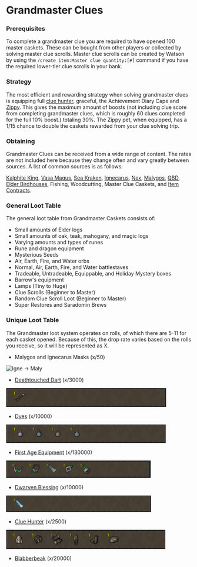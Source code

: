 # Grandmaster Clues

### Prerequisites&#x20;

To complete a grandmaster clue you are required to have opened 100 master caskets. These can be bought from other players or collected by solving master clue scrolls. Master clue scrolls can be created by Watson by using the `/create item:Master clue quantity:[#]` command if you have the required lower-tier clue scrolls in your bank.

### Strategy

The most efficient and rewarding strategy when solving grandmaster clues is equipping full [clue hunter](https://bso-wiki.oldschool.gg/custom-items/equippables#clue-hunter-outfit), graceful, the Achievement Diary Cape and [Zippy](https://bso-wiki.oldschool.gg/custom-items/pets#resource-gathering-and-loot-effecting-pets). This gives the maximum amount of boosts (not including clue score from completing grandmaster clues, which is roughly 60 clues completed for the full 10% boost.) totaling 30%. The Zippy pet, when equipped, has a 1/15 chance to double the caskets rewarded from your clue solving trip.

### Obtaining

Grandmaster Clues can be received from a wide range of content. The rates are not included here because they change often and vary greatly between sources. A list of common sources is as follows:

[Kalphite King](https://bso-wiki.oldschool.gg/bosses/kalphite-king), [Vasa Magus](https://bso-wiki.oldschool.gg/bosses/vasa-magus?q=Vasa), [Sea Kraken](https://bso-wiki.oldschool.gg/bosses/sea-kraken), [Ignecarus](https://bso-wiki.oldschool.gg/bosses/ignecarus), [Nex](https://bso-wiki.oldschool.gg/bosses/nex), [Malygos](https://bso-wiki.oldschool.gg/bosses/malygos), [QBD](../bosses/demi-bosses/queen-black-dragon.md#rewards), [Elder Birdhouses](https://bso-wiki.oldschool.gg/custom-items/misc), Fishing, Woodcutting, Master Clue Caskets, and [Item Contracts](https://bso-wiki.oldschool.gg/custom-items/item-contracts).

### General Loot Table

The general loot table from Grandmaster Caskets consists of:

* Small amounts of Elder logs
* Small amounts of oak, teak, mahogany, and magic logs
* Varying amounts and types of runes
* Rune and dragon equipment
* Mysterious Seeds
* Air, Earth, Fire, and Water orbs
* Normal, Air, Earth, Fire, and Water battlestaves
* Tradeable, Untradeable, Equippable, and Holiday Mystery boxes
* Barrow's equipment
* Lamps (Tiny to Huge)
* Clue Scrolls (Beginner to Master)
* Random Clue Scroll Loot (Beginner to Master)
* Super Restores and Saradomin Brews

### Unique Loot Table

The Grandmaster loot system operates on rolls, of which there are 5-11 for each casket opened. Because of this, the drop rate varies based on the rolls you receive, so it will be represented as X.

* Malygos and Ignecarus Masks (x/50)

![Igne -> Maly](../.gitbook/assets/image\_2021-10-16\_012247.png)

* [Deathtouched Dart](https://bso-wiki.oldschool.gg/custom-items/misc) (x/3000)

![](<../.gitbook/assets/dt dart.png>)

* [Dyes](https://bso-wiki.oldschool.gg/custom-items/dyes?q=dyes) (x/10000)

![Shadow -> Ice -> Blood -> Third Age (drops in pairs of two)](../.gitbook/assets/dyes.png)

* [First Age Equipment](https://bso-wiki.oldschool.gg/custom-items/equippables#first-age) (x/130000)

![Tiara -> Amulet -> Cape -> Bracelet -> Ring](<../.gitbook/assets/first age.png>)

* [Dwarven Blessing](https://bso-wiki.oldschool.gg/custom-items/equippables#dwarven-equipment) (x/10000)

![](../.gitbook/assets/db.png)

* [Clue Hunter](https://bso-wiki.oldschool.gg/custom-items/equippables#clue-hunter-outfit) (x/2500)

![Helm of Raedwald -> CH Garb -> CH Gloves -> CH Trouser -> CH Boots -> CH Cloak](../.gitbook/assets/ch.png)

* [Blabberbeak](pets.md#meme-pets-and-no-perk-pets) (x/20000)

